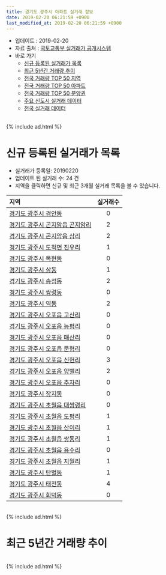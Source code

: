 ```yaml
---
title: 경기도 광주시 아파트 실거래 정보
date: 2019-02-20 06:21:59 +0900
last_modified_at: 2019-02-20 06:21:59 +0900
---
```


* 업데이트 : 2019-02-20
* 자료 출처 : [국토교통부 실거래가 공개시스템](http://rt.molit.go.kr)
* 바로 가기
    * [신규 등록된 실거래가 목록](#신규-등록된-실거래가-목록)
    * [최근 5년간 거래량 추이](#최근-5년간-거래량-추이)
    * [전국 거래량 TOP 50 지역](https://inasie.github.io/apt-trade-info/최근-3개월-전국에서-가장-거래가-많이-발생한-지역)
    * [전국 거래량 TOP 50 아파트](https://inasie.github.io/apt-trade-info/최근-3개월-전국에서-가장-거래가-많이-발생한-아파트)
    * [전국 거래량 TOP 50 분양권](https://inasie.github.io/apt-trade-info/최근-3개월-전국에서-가장-거래가-많이-발생한-분양권)
    * [주요 신도시 실거래 데이터](https://inasie.github.io/apt-trade-info/주요-신도시)
    * [전국 실거래 데이터](https://inasie.github.io/apt-trade-info/전국)

<br>
{% include ad.html %}
<br>

# 신규 등록된 실거래가 목록
* 실거래가 등록일: 20190220
* 업데이트 된 실거래 수: 24 건
* 지역을 클릭하면 신규 및 최근 3개월 실거래 목록을 볼 수 있습니다.


|지역|실거래수|
|:---|:---:|
|[경기도 광주시 경안동](https://inasie.github.io/apt-trade-info/경기도-광주시-경안동)|0|
|[경기도 광주시 곤지암읍 곤지암리](https://inasie.github.io/apt-trade-info/경기도-광주시-곤지암읍-곤지암리)|2|
|[경기도 광주시 곤지암읍 삼리](https://inasie.github.io/apt-trade-info/경기도-광주시-곤지암읍-삼리)|2|
|[경기도 광주시 도척면 진우리](https://inasie.github.io/apt-trade-info/경기도-광주시-도척면-진우리)|1|
|[경기도 광주시 목현동](https://inasie.github.io/apt-trade-info/경기도-광주시-목현동)|0|
|[경기도 광주시 삼동](https://inasie.github.io/apt-trade-info/경기도-광주시-삼동)|1|
|[경기도 광주시 송정동](https://inasie.github.io/apt-trade-info/경기도-광주시-송정동)|2|
|[경기도 광주시 쌍령동](https://inasie.github.io/apt-trade-info/경기도-광주시-쌍령동)|0|
|[경기도 광주시 역동](https://inasie.github.io/apt-trade-info/경기도-광주시-역동)|2|
|[경기도 광주시 오포읍 고산리](https://inasie.github.io/apt-trade-info/경기도-광주시-오포읍-고산리)|0|
|[경기도 광주시 오포읍 능평리](https://inasie.github.io/apt-trade-info/경기도-광주시-오포읍-능평리)|0|
|[경기도 광주시 오포읍 매산리](https://inasie.github.io/apt-trade-info/경기도-광주시-오포읍-매산리)|0|
|[경기도 광주시 오포읍 문형리](https://inasie.github.io/apt-trade-info/경기도-광주시-오포읍-문형리)|0|
|[경기도 광주시 오포읍 신현리](https://inasie.github.io/apt-trade-info/경기도-광주시-오포읍-신현리)|3|
|[경기도 광주시 오포읍 양벌리](https://inasie.github.io/apt-trade-info/경기도-광주시-오포읍-양벌리)|2|
|[경기도 광주시 오포읍 추자리](https://inasie.github.io/apt-trade-info/경기도-광주시-오포읍-추자리)|0|
|[경기도 광주시 장지동](https://inasie.github.io/apt-trade-info/경기도-광주시-장지동)|0|
|[경기도 광주시 초월읍 대쌍령리](https://inasie.github.io/apt-trade-info/경기도-광주시-초월읍-대쌍령리)|0|
|[경기도 광주시 초월읍 도평리](https://inasie.github.io/apt-trade-info/경기도-광주시-초월읍-도평리)|1|
|[경기도 광주시 초월읍 산이리](https://inasie.github.io/apt-trade-info/경기도-광주시-초월읍-산이리)|1|
|[경기도 광주시 초월읍 쌍동리](https://inasie.github.io/apt-trade-info/경기도-광주시-초월읍-쌍동리)|1|
|[경기도 광주시 초월읍 용수리](https://inasie.github.io/apt-trade-info/경기도-광주시-초월읍-용수리)|0|
|[경기도 광주시 초월읍 지월리](https://inasie.github.io/apt-trade-info/경기도-광주시-초월읍-지월리)|1|
|[경기도 광주시 탄벌동](https://inasie.github.io/apt-trade-info/경기도-광주시-탄벌동)|1|
|[경기도 광주시 태전동](https://inasie.github.io/apt-trade-info/경기도-광주시-태전동)|4|
|[경기도 광주시 회덕동](https://inasie.github.io/apt-trade-info/경기도-광주시-회덕동)|0|


<br>
{% include ad.html %}
<br>

# 최근 5년간 거래량 추이


<div style="width:100%;">
    <canvas id="deal_progress" height="200"></canvas>
</div>

<script>
new Chart(document.getElementById("deal_progress"), {
    type: 'line',
    data: {
        labels: ['201402','201403','201404','201405','201406','201407','201408','201409','201410','201411','201412','201501','201502','201503','201504','201505','201506','201507','201508','201509','201510','201511','201512','201601','201602','201603','201604','201605','201606','201607','201608','201609','201610','201611','201612','201701','201702','201703','201704','201705','201706','201707','201708','201709','201710','201711','201712','201801','201802','201803','201804','201805','201806','201807','201808','201809','201810','201811','201812','201901','201902'],
        datasets: [{
            label: '매매',
            pointRadius: 1,
            data: [231, 261, 159, 185, 159, 168, 270, 268, 275, 189, 168, 228, 251, 432, 341, 281, 283, 256, 221, 223, 277, 174, 111, 124, 120, 194, 188, 158, 186, 253, 242, 220, 252, 138, 99, 84, 118, 161, 146, 205, 218, 210, 144, 140, 123, 127, 94, 220, 290, 459, 291, 297, 243, 204, 301, 303, 229, 157, 140, 107, 18],
            borderColor: "rgba(255, 201, 14, 1)",
            backgroundColor: "rgba(255, 201, 14, 0.5)",
            fill: false,
            lineTension: 0
        },{
            label: '전월세',
            pointRadius: 1,
            data: [241, 290, 228, 212, 183, 208, 222, 217, 210, 195, 171, 221, 238, 323, 262, 218, 233, 203, 232, 178, 215, 184, 166, 148, 172, 202, 213, 178, 180, 194, 207, 248, 272, 230, 257, 214, 301, 266, 185, 176, 193, 162, 191, 224, 161, 194, 207, 247, 269, 324, 243, 235, 232, 235, 253, 245, 274, 204, 198, 193, 46],
            borderColor: "rgba(0, 141, 185, 1)",
            backgroundColor: "rgba(0, 141, 185, 0.5)",
            fill: false,
            lineTension: 0
        }
        ]
    },
    options: {
        responsive: true,
        title: {
            display: false
        },
        tooltips: {
            mode: 'index',
            intersect: false
        },
        hover: {
            mode: 'nearest',
            intersect: true
        },
        scales: {
            xAxes: [{
                display: true,
                scaleLabel: {
                    display: true,
                    labelString: '년/월'
                }
            }],
            yAxes: [{
                display: true,
                ticks: {
                    suggestedMin: 0,
                },
                scaleLabel: {
                    display: true,
                    labelString: '실거래 수'
                }
            }]
        }
    }
});

</script>


<br>
{% include ad.html %}
<br>

